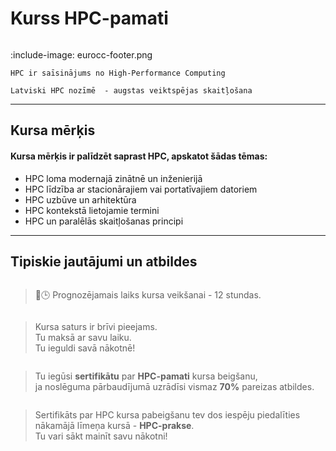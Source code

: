 # Kurss HPC-pamati

<!-- ## Par kursu -->

```attention-note {label: "Kursu piedāvā"}
```

:include-image: eurocc-footer.png

```attention-note {label: "Ko nozīmē HPC?"}
HPC ir saīsinājums no High-Performance Computing
```

```attention-note {label: "Tev ir jāzina"}
Latviski HPC nozīmē  - augstas veiktspējas skaitļošana 
```
---

## Kursa mērķis

#### Kursa mērķis ir palīdzēt saprast HPC, apskatot šādas tēmas:

- HPC loma modernajā zinātnē un inženierijā
- HPC līdzība ar stacionārajiem vai portatīvajiem datoriem
- HPC uzbūve un arhitektūra
- HPC kontekstā lietojamie termini
- HPC un paralēlās skaitļošanas principi

---

## Tipiskie jautājumi un atbildes 

```attention-question {label: "Cik ilgi ir jāstudē?"}
```

> 🍃🕒 Prognozējamais laiks kursa veikšanai - 12 stundas.



```attention-question {label: "Cik ir jāmaksā?"}
```

>  Kursa saturs ir brīvi pieejams.   
 Tu maksā ar savu laiku.  
 Tu ieguldi savā nākotnē!

```attention-question {label: "Vai es iegūšu kādu dokumentu?"}
```
> Tu iegūsi **sertifikātu** par **HPC-pamati** kursa beigšanu,   
ja noslēguma pārbaudījumā uzrādīsi vismaz **70%** pareizas atbildes.

```attention-question {label: "Kur man var noderēt sertifikāts?"}
```

>  Sertifikāts par HPC kursa pabeigšanu tev dos iespēju piedalīties nākamājā līmeņa kursā - **HPC-prakse**.  
Tu vari sākt mainīt savu nākotni!
